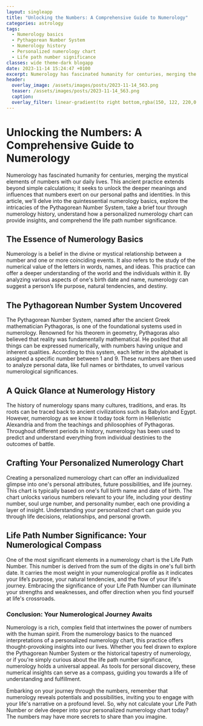 ```yaml
---
layout: singleapp
title: "Unlocking the Numbers: A Comprehensive Guide to Numerology"
categories: astrology
tags:
  - Numerology basics
  - Pythagorean Number System
  - Numerology history
  - Personalized numerology chart
  - Life path number significance
classes: wide theme-dark blogapp
date: 2023-11-14 15:24:47 +0100
excerpt: Numerology has fascinated humanity for centuries, merging the mystical elements of numbers with our daily lives.
header:
  overlay_image: /assets/images/posts/2023-11-14_563.png
  teaser: /assets/images/posts/2023-11-14_563.png
  caption: 
  overlay_filter: linear-gradient(to right bottom,rgba(150, 122, 220,0.8), rgba(255,245,208,0.5))
---
```

# Unlocking the Numbers: A Comprehensive Guide to Numerology

Numerology has fascinated humanity for centuries, merging the mystical elements of numbers with our daily lives. This ancient practice extends beyond simple calculations; it seeks to unlock the deeper meanings and influences that numbers exert on our personal paths and identities. In this article, we'll delve into the quintessential numerology basics, explore the intricacies of the Pythagorean Number System, take a brief tour through numerology history, understand how a personalized numerology chart can provide insights, and comprehend the life path number significance.

## The Essence of Numerology Basics

Numerology is a belief in the divine or mystical relationship between a number and one or more coinciding events. It also refers to the study of the numerical value of the letters in words, names, and ideas. This practice can offer a deeper understanding of the world and the individuals within it. By analyzing various aspects of one's birth date and name, numerology can suggest a person’s life purpose, natural tendencies, and destiny.

## The Pythagorean Number System Uncovered

The Pythagorean Number System, named after the ancient Greek mathematician Pythagoras, is one of the foundational systems used in numerology. Renowned for his theorem in geometry, Pythagoras also believed that reality was fundamentally mathematical. He posited that all things can be expressed numerically, with numbers having unique and inherent qualities. According to this system, each letter in the alphabet is assigned a specific number between 1 and 9. These numbers are then used to analyze personal data, like full names or birthdates, to unveil various numerological significances.

## A Quick Glance at Numerology History

The history of numerology spans many cultures, traditions, and eras. Its roots can be traced back to ancient civilizations such as Babylon and Egypt. However, numerology as we know it today took form in Hellenistic Alexandria and from the teachings and philosophies of Pythagoras. Throughout different periods in history, numerology has been used to predict and understand everything from individual destinies to the outcomes of battle.

## Crafting Your Personalized Numerology Chart

Creating a personalized numerology chart can offer an individualized glimpse into one's personal attributes, future possibilities, and life journey. This chart is typically based on one's full birth name and date of birth. The chart unlocks various numbers relevant to your life, including your destiny number, soul urge number, and personality number, each one providing a layer of insight. Understanding your personalized chart can guide you through life decisions, relationships, and personal growth.

## Life Path Number Significance: Your Numerological Compass

One of the most significant elements in a numerology chart is the Life Path Number. This number is derived from the sum of the digits in one's full birth date. It carries the most weight in your numerological profile as it indicates your life’s purpose, your natural tendencies, and the flow of your life's journey. Embracing the significance of your Life Path Number can illuminate your strengths and weaknesses, and offer direction when you find yourself at life's crossroads.

### Conclusion: Your Numerological Journey Awaits

Numerology is a rich, complex field that intertwines the power of numbers with the human spirit. From the numerology basics to the nuanced interpretations of a personalized numerology chart, this practice offers thought-provoking insights into our lives. Whether you feel drawn to explore the Pythagorean Number System or the historical tapestry of numerology, or if you're simply curious about the life path number significance, numerology holds a universal appeal. As tools for personal discovery, these numerical insights can serve as a compass, guiding you towards a life of understanding and fulfillment.

Embarking on your journey through the numbers, remember that numerology reveals potentials and possibilities, inviting you to engage with your life's narrative on a profound level. So, why not calculate your Life Path Number or delve deeper into your personalized numerology chart today? The numbers may have more secrets to share than you imagine.